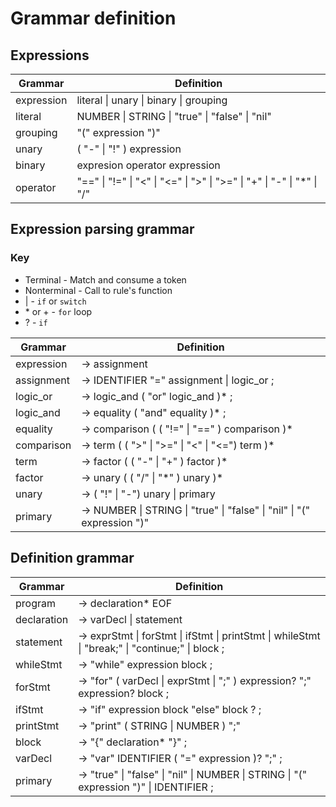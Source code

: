 # Grammar definition


## Expressions

|Grammar    |Definition                                                                                                     |
|-------    |----------                                                                                                     |
|expression | literal &#124; unary &#124; binary &#124; grouping                                                            |
|literal    | NUMBER &#124; STRING &#124; "true" &#124; "false" &#124; "nil"                                                |
|grouping   | "(" expression ")"                                                                                            |
|unary      | ( "-" &#124; "!" ) expression                                                                                 |
|binary     | expresion operator expression                                                                                 |
|operator   | "==" &#124; "!=" &#124; "<" &#124; "<=" &#124; ">" &#124; ">=" &#124; "+" &#124; "-" &#124; "*" &#124; "/"    |


## Expression parsing grammar

### Key
* Terminal      - Match and consume a token
* Nonterminal   - Call to rule's function
* &#124;        - `if` or `switch`
* \* or +       - `for` loop
* ?             - `if`

|Grammar    |Definition                                                                                     |
|-------    |----------                                                                                     |
|expression | -> assignment                                                                                 |
|assignment | -> IDENTIFIER "=" assignment  &#124; logic_or ;                                                |
|logic_or   | -> logic_and ( "or" logic_and )* ; |
|logic_and  | -> equality ( "and" equality )* ; |
|equality   | -> comparison ( ( "!=" &#124; "==" ) comparison )*                                            |
|comparison | -> term ( ( ">" &#124; ">=" &#124; "<" &#124; "<=") term )*                                   |
|term       | -> factor ( ( "-" &#124; "+" ) factor )*                                                      |
|factor     | -> unary ( ( "/" &#124; "\*" ) unary )*                                                       |
|unary      | -> ( "!" &#124; "-") unary &#124; primary                                                     |
|primary    | -> NUMBER &#124; STRING &#124; "true" &#124; "false" &#124; "nil" &#124; "(" expression ")"   |


## Definition grammar

|Grammar    |Definition                                                                                                         |
|-------    |----------                                                                                                         |
|program    | -> declaration* EOF                                                                                               |
|declaration| -> varDecl &#124; statement                                                                                       |
|statement  | -> exprStmt &#124; forStmt &#124; ifStmt &#124; printStmt &#124; whileStmt &#124; "break;" &#124; "continue;" &#124; block ;|
|whileStmt  | -> "while" expression block ; |
|forStmt    | -> "for" ( varDecl &#124; exprStmt &#124; ";" ) expression? ";" expression? block ; |
|ifStmt     | -> "if" expression block "else" block ? ;
|printStmt  | -> "print" ( STRING &#124; NUMBER ) ";"
|block      | -> "{" declaration* "}" ;  
|varDecl    | -> "var" IDENTIFIER ( "=" expression )? ";" ;                                                                     |
|primary    | -> "true" &#124; "false" &#124; "nil" &#124; NUMBER &#124; STRING &#124; "(" expression ")" &#124; IDENTIFIER ;   |

